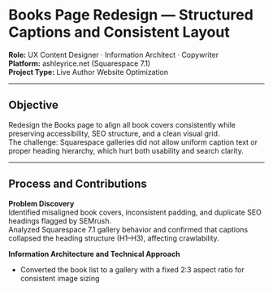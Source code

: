 # Books Page Redesign — Structured Captions and Consistent Layout

**Role:** UX Content Designer · Information Architect · Copywriter  
**Platform:** ashleyrice.net (Squarespace 7.1)  
**Project Type:** Live Author Website Optimization  

---

## Objective
Redesign the Books page to align all book covers consistently while preserving accessibility, SEO structure, and a clean visual grid.  
The challenge: Squarespace galleries did not allow uniform caption text or proper heading hierarchy, which hurt both usability and search clarity.

---

## Process and Contributions

**Problem Discovery**  
Identified misaligned book covers, inconsistent padding, and duplicate SEO headings flagged by SEMrush.  
Analyzed Squarespace 7.1 gallery behavior and confirmed that captions collapsed the heading structure (H1–H3), affecting crawlability.

**Information Architecture and Technical Approach**  
- Converted the book list to a gallery with a fixed 2:3 aspect ratio for consistent image sizing
